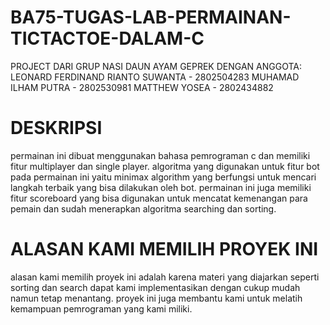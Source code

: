 # BA75-TUGAS-LAB-PERMAINAN-TICTACTOE-DALAM-C
PROJECT DARI GRUP NASI DAUN AYAM GEPREK
DENGAN ANGGOTA:
LEONARD FERDINAND RIANTO SUWANTA - 2802504283
MUHAMAD ILHAM PUTRA - 2802530981
MATTHEW YOSEA - 2802434882
# DESKRIPSI
permainan ini dibuat menggunakan bahasa pemrograman c dan memiliki fitur multiplayer dan single player. algoritma yang digunakan untuk fitur bot pada permainan ini yaitu minimax algorithm yang berfungsi untuk mencari langkah terbaik yang bisa dilakukan oleh bot. permainan ini juga memiliki fitur scoreboard yang bisa digunakan untuk mencatat kemenangan para pemain dan sudah menerapkan algoritma searching dan sorting.
# ALASAN KAMI MEMILIH PROYEK INI
alasan kami memilih proyek ini adalah karena materi yang diajarkan seperti sorting dan search dapat kami implementasikan dengan cukup mudah namun tetap menantang. proyek ini juga membantu kami untuk melatih kemampuan pemrograman yang kami miliki.
